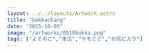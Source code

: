 ```yaml
---
layout: ../../layouts/Artwork.astro
title: "bokkachang"
date: "2025-10-05"
image: "/artworks/0510bokka.png"
tags: ["よそのこ","木瓜","ケモミミ","お気に入り"]
---
```


